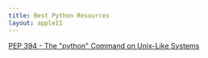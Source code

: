 ```yaml
---
title: Best Python Resources
layout: appleII
---
```

[PEP 394 - The "python" Command on Unix-Like Systems](https://www.python.org/dev/peps/pep-0394/)
